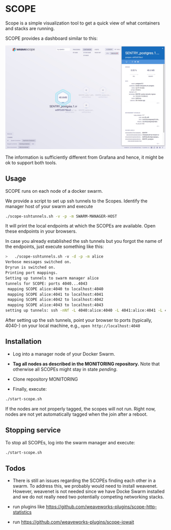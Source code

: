 # SCOPE

Scope is a simple visualization tool to get a quick   view of what containers and stacks are running.

SCOPE provides a dashboard similar to this:

![SCOPE Dashboard](Scope.jpg)

The information is sufficiently different from Grafana and hence, it might be ok to support both tools.

## Usage

SCOPE runs on each node of a docker swarm.

We provide a script to set up ssh tunnels to the Scopes. Identify the manager host of 
your swarm and execute

```bash
./scope-sshtunnels.sh -v -p -m SWARM-MANAGER-HOST
```

It will print the local endpoints at which the SCOPEs are available. Open these endpoints in your browsers.

In case you already established the ssh tunnels but you forgot the name of the endpoints, just execute something like this:

```bash
>   ./scope-sshtunnels.sh -v -d -p -m alice
Verbose messages switched on.
Dryrun is switched on.
Printing port mappings.
Setting up tunnels to swarm manager alice
tunnels for SCOPE: ports 4040...4043
 mapping SCOPE alice:4040 to localhost:4040
 mapping SCOPE alice:4041 to localhost:4041
 mapping SCOPE alice:4042 to localhost:4042
 mapping SCOPE alice:4043 to localhost:4043
setting up tunnels: ssh -nNf -L 4040:alice:4040 -L 4041:alice:4041 -L 4042:alice:4042 -L 4043:alice:4043 alice
```

After setting up the ssh tunnels, point your browser to ports (typically, 4040-) on your local machine, e.g., `open http://localhost:4040`


## Installation

-  Log into a manager node of your Docker Swarm.

- **Tag all nodes as described  in the MONITORING repository.** Note that otherwise all SCOPEs might stay in state *pending*.

- Clone repository MONITORING

- Finally, execute:

```bash
./start-scope.sh
```

If the nodes are not properly tagged, the scopes will not run. Right now, nodes are not yet automatically tagged when the join after a reboot.

## Stopping service

To stop all SCOPEs, log into the swarm manager and execute:

```bash
./start-scope.sh
```



## Todos


- There is still an issues regarding the SCOPEs finding each other in a swarm.  To address this, we probably would need to install weavenet. However, weavenet is not needed since we have Docke Swarm installed and we do not really need two potentially competing networking stacks.

- run plugins like https://github.com/weaveworks-plugins/scope-http-statistics

- run https://github.com/weaveworks-plugins/scope-iowait

